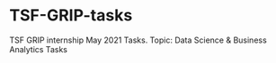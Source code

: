 # TSF-GRIP-tasks
TSF GRIP internship May 2021 Tasks. Topic: Data Science  &amp; Business Analytics Tasks
